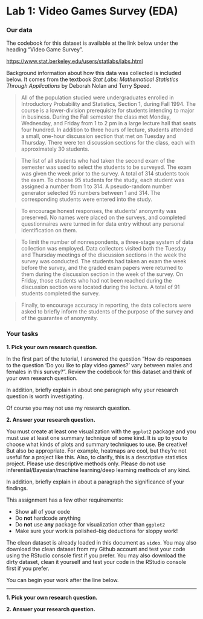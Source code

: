 Lab 1: Video Games Survey (EDA)
================

### Our data

The codebook for this dataset is available at the link below under the
heading “Video Game Survey”.

<https://www.stat.berkeley.edu/users/statlabs/labs.html>

Background information about how this data was collected is included
below. It comes from the textbook *Stat Labs: Mathematical Statistics
Through Applications* by Deborah Nolan and Terry Speed.

> All of the population studied were undergraduates enrolled in
> Introductory Probability and Statistics, Section 1, during Fall 1994.
> The course is a lower-division prerequisite for students intending to
> major in business. During the Fall semester the class met Monday,
> Wednesday, and Friday from 1 to 2 pm in a large lecture hall that
> seats four hundred. In addition to three hours of lecture, students
> attended a small, one-hour discussion section that met on Tuesday and
> Thursday. There were ten discussion sections for the class, each with
> approximately 30 students.

> The list of all students who had taken the second exam of the semester
> was used to select the students to be surveyed. The exam was given the
> week prior to the survey. A total of 314 students took the exam. To
> choose 95 students for the study, each student was assigned a number
> from 1 to 314. A pseudo-random number generator selected 95 numbers
> between 1 and 314. The corresponding students were entered into the
> study.

> To encourage honest responses, the students’ anonymity was preserved.
> No names were placed on the surveys, and completed questionnaires were
> turned in for data entry without any personal identification on them.

> To limit the number of nonrespondents, a three-stage system of data
> collection was employed. Data collectors visited both the Tuesday and
> Thursday meetings of the discussion sections in the week the survey
> was conducted. The students had taken an exam the week before the
> survey, and the graded exam papers were returned to them during the
> discussion section in the week of the survey. On Friday, those
> students who had not been reached during the discussion section were
> located during the lecture. A total of 91 students completed the
> survey.

> Finally, to encourage accuracy in reporting, the data collectors were
> asked to briefly inform the students of the purpose of the survey and
> of the guarantee of anonymity.

### Your tasks

**1. Pick your own research question.**

In the first part of the tutorial, I answered the question “How do
responses to the question ‘Do you like to play video games?’ vary
between males and females in this survey?”. Review the codebook for this
dataset and think of your own research question.

In addition, briefly explain in about one paragraph why your research
question is worth investigating.

Of course you may not use my research question.

**2. Answer your research question.**

You must create at least one visualization with the `ggplot2` package
and you must use at least one summary technique of some kind. It is up
to you to choose what kinds of plots and summary techniques to use. Be
creative\! But also be appropriate. For example, heatmaps are cool, but
they’re not useful for a project like this. Also, to clarify, this is a
descriptive statistics project. Please use descriptive methods only.
Please do not use inferential/Bayesian/machine learning/deep learning
methods of any kind.

In addition, briefly explain in about a paragraph the significance of
your findings.

This assignment has a few other requirements:

  - Show **all** of your code
  - Do **not** hardcode anything
  - Do **not** use **any** package for visualization other than
    `ggplot2`
  - Make sure your work is polished–big deductions for sloppy work\!

The clean dataset is already loaded in this document as `video`. You may
also download the clean dataset from my Github account and test your
code using the RStudio console first if you prefer. You may also
download the dirty dataset, clean it yourself and test your code in the
RStudio console first if you prefer.

You can begin your work after the line below.

-----

**1. Pick your own research question.**

**2. Answer your research question.**

